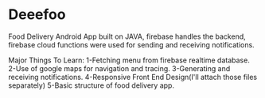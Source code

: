# Deeefoo
Food Delivery Android App built on JAVA, firebase handles the backend, firebase cloud functions were used for sending and receiving notifications.

Major Things To Learn:
1-Fetching menu from firebase realtime database.
2-Use of google maps for navigation and tracing.
3-Generating and receiving notifications.
4-Responsive Front End Design(I'll attach those files separately)
5-Basic structure of food delivery app. 
